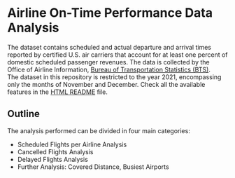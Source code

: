 # Airline On-Time Performance Data Analysis

The dataset contains scheduled and actual departure and arrival times reported by certified U.S. air carriers that account for at least one percent of domestic scheduled passenger revenues. The data is collected by the Office of Airline Information, [Bureau of Transportation Statistics (BTS)](https://www.bts.gov/topics/airlines-airports-and-aviation). <br>
The dataset in this repository is restricted to the year 2021, encompassing only the months of November and December. 
Check all the available features in the  [HTML README](readme.html) file.

## Outline 
The analysis performed can be divided in four main categories:
- Scheduled Flights per Airline Analysis
- Cancelled Flights Analysis 
- Delayed Flights Analysis
- Further Analysis: Covered Distance, Busiest Airports 